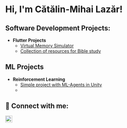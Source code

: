 <h1>Hi, I'm Cătălin-Mihai Lazăr!<br/></h1>

<h2>Software Development Projects:</h2>

- <b>Flutter Projects</b>
  - [Virtual Memory Simulator](https://github.com/mihailazar1/Virtual-Memory-Simulator)
  - [Collection of resources for Bible study](https://github.com/mihailazar1/Bible-Study-Resources)

<h2>ML Projects</h2>

- <b>Reinforcement Learning</b>
  - [Simple project with ML-Agents in Unity](https://github.com/mihailazar1/simple-environment-ml-agents)
  - 
  

<h2> 🤳 Connect with me:</h2>


[<img align="left" alt="JoshMadakor | LinkedIn" width="22px" src="https://cdn.jsdelivr.net/npm/simple-icons@v3/icons/linkedin.svg" />][linkedin]


[linkedin]: https://www.linkedin.com/in/mihai-lazar1/

<!--
**joshmadakor1/joshmadakor1** is a ✨ _special_ ✨ repository because its `README.md` (this file) appears on your GitHub profile.

Here are some ideas to get you started:

- 🔭 I’m currently working on ...
- 🌱 I’m currently learning ...
- 👯 I’m looking to collaborate on ...
- 🤔 I’m looking for help with ...
- 💬 Ask me about ...
- 📫 How to reach me: ...
- 😄 Pronouns: ...
- ⚡ Fun fact: ...
-->
